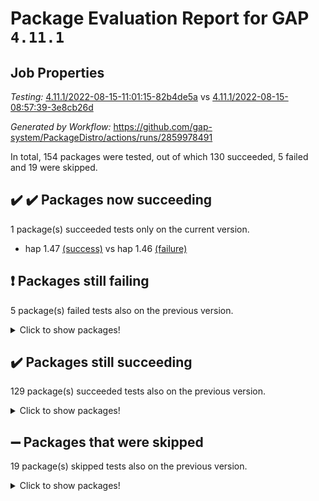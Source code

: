 # Package Evaluation Report for GAP `4.11.1`

## Job Properties

*Testing:* [4.11.1/2022-08-15-11:01:15-82b4de5a](https://github.com/gap-system/PackageDistro/blob/data/reports/4.11.1/2022-08-15-11:01:15-82b4de5a) vs [4.11.1/2022-08-15-08:57:39-3e8cb26d](https://github.com/gap-system/PackageDistro/blob/data/reports/4.11.1/2022-08-15-08:57:39-3e8cb26d)

*Generated by Workflow:* https://github.com/gap-system/PackageDistro/actions/runs/2859978491

In total, 154 packages were tested, out of which 130 succeeded, 5 failed and 19 were skipped.

## :heavy_check_mark: :heavy_check_mark: Packages now succeeding

1 package(s) succeeded tests only on the current version.
- hap 1.47 [(success)](https://github.com/gap-system/PackageDistro/runs/7836283047?check_suite_focus=true) vs hap 1.46 [(failure)](https://github.com/gap-system/PackageDistro/runs/7834519195?check_suite_focus=true)

## :exclamation: Packages still failing

5 package(s) failed tests also on the previous version.
<details><summary>Click to show packages!</summary>

- francy 1.2.4 [(failure)](https://github.com/gap-system/PackageDistro/runs/7836281947?check_suite_focus=true)
- packagemanager 1.2 [(failure)](https://github.com/gap-system/PackageDistro/runs/7836286778?check_suite_focus=true)
- recog 1.3.2 [(failure)](https://github.com/gap-system/PackageDistro/runs/7836288403?check_suite_focus=true)
- semigroups 5.0.2 [(failure)](https://github.com/gap-system/PackageDistro/runs/7836288991?check_suite_focus=true)
- standardff 0.9.3 [(failure)](https://github.com/gap-system/PackageDistro/runs/7836290053?check_suite_focus=true)
</details>

## :heavy_check_mark: Packages still succeeding

129 package(s) succeeded tests also on the previous version.
<details><summary>Click to show packages!</summary>

- ace 5.5 [(success)](https://github.com/gap-system/PackageDistro/runs/7836278124?check_suite_focus=true)
- aclib 1.3.2 [(success)](https://github.com/gap-system/PackageDistro/runs/7836278238?check_suite_focus=true)
- agt 0.2 [(success)](https://github.com/gap-system/PackageDistro/runs/7836278374?check_suite_focus=true)
- alnuth 3.2.1 [(success)](https://github.com/gap-system/PackageDistro/runs/7836278461?check_suite_focus=true)
- anupq 3.2.6 [(success)](https://github.com/gap-system/PackageDistro/runs/7836278516?check_suite_focus=true)
- atlasrep 2.1.4 [(success)](https://github.com/gap-system/PackageDistro/runs/7836278602?check_suite_focus=true)
- autodoc 2022.07.10 [(success)](https://github.com/gap-system/PackageDistro/runs/7836278666?check_suite_focus=true)
- automata 1.15 [(success)](https://github.com/gap-system/PackageDistro/runs/7836278744?check_suite_focus=true)
- automgrp 1.3.2 [(success)](https://github.com/gap-system/PackageDistro/runs/7836278803?check_suite_focus=true)
- autpgrp 1.11 [(success)](https://github.com/gap-system/PackageDistro/runs/7836278861?check_suite_focus=true)
- cap 2022.08-02 [(success)](https://github.com/gap-system/PackageDistro/runs/7836278934?check_suite_focus=true)
- caratinterface 2.3.4 [(success)](https://github.com/gap-system/PackageDistro/runs/7836279010?check_suite_focus=true)
- cddinterface 2022.08.11 [(success)](https://github.com/gap-system/PackageDistro/runs/7836279075?check_suite_focus=true)
- circle 1.6.5 [(success)](https://github.com/gap-system/PackageDistro/runs/7836279167?check_suite_focus=true)
- classicpres 1.22 [(success)](https://github.com/gap-system/PackageDistro/runs/7836279243?check_suite_focus=true)
- cohomolo 1.6.10 [(success)](https://github.com/gap-system/PackageDistro/runs/7836279344?check_suite_focus=true)
- congruence 1.2.4 [(success)](https://github.com/gap-system/PackageDistro/runs/7836279411?check_suite_focus=true)
- corelg 1.56 [(success)](https://github.com/gap-system/PackageDistro/runs/7836279473?check_suite_focus=true)
- crime 1.6 [(success)](https://github.com/gap-system/PackageDistro/runs/7836279566?check_suite_focus=true)
- crisp 1.4.5 [(success)](https://github.com/gap-system/PackageDistro/runs/7836279661?check_suite_focus=true)
- crypting 0.10 [(success)](https://github.com/gap-system/PackageDistro/runs/7836279779?check_suite_focus=true)
- cryst 4.1.25 [(success)](https://github.com/gap-system/PackageDistro/runs/7836279933?check_suite_focus=true)
- crystcat 1.1.10 [(success)](https://github.com/gap-system/PackageDistro/runs/7836280075?check_suite_focus=true)
- ctbllib 1.3.4 [(success)](https://github.com/gap-system/PackageDistro/runs/7836280199?check_suite_focus=true)
- cubefree 1.19 [(success)](https://github.com/gap-system/PackageDistro/runs/7836280308?check_suite_focus=true)
- curlinterface 2.2.3 [(success)](https://github.com/gap-system/PackageDistro/runs/7836280405?check_suite_focus=true)
- cvec 2.7.6 [(success)](https://github.com/gap-system/PackageDistro/runs/7836280460?check_suite_focus=true)
- datastructures 0.2.7 [(success)](https://github.com/gap-system/PackageDistro/runs/7836280540?check_suite_focus=true)
- deepthought 1.0.5 [(success)](https://github.com/gap-system/PackageDistro/runs/7836280610?check_suite_focus=true)
- design 1.7 [(success)](https://github.com/gap-system/PackageDistro/runs/7836280677?check_suite_focus=true)
- difsets 2.3.1 [(success)](https://github.com/gap-system/PackageDistro/runs/7836280762?check_suite_focus=true)
- digraphs 1.5.3 [(success)](https://github.com/gap-system/PackageDistro/runs/7836280837?check_suite_focus=true)
- edim 1.3.5 [(success)](https://github.com/gap-system/PackageDistro/runs/7836280939?check_suite_focus=true)
- example 4.3.2 [(success)](https://github.com/gap-system/PackageDistro/runs/7836281031?check_suite_focus=true)
- factint 1.6.3 [(success)](https://github.com/gap-system/PackageDistro/runs/7836281115?check_suite_focus=true)
- ferret 1.0.8 [(success)](https://github.com/gap-system/PackageDistro/runs/7836281195?check_suite_focus=true)
- fga 1.4.0 [(success)](https://github.com/gap-system/PackageDistro/runs/7836281274?check_suite_focus=true)
- fining 1.5 [(success)](https://github.com/gap-system/PackageDistro/runs/7836281368?check_suite_focus=true)
- float 1.0.3 [(success)](https://github.com/gap-system/PackageDistro/runs/7836281487?check_suite_focus=true)
- format 1.4.3 [(success)](https://github.com/gap-system/PackageDistro/runs/7836281577?check_suite_focus=true)
- forms 1.2.8 [(success)](https://github.com/gap-system/PackageDistro/runs/7836281671?check_suite_focus=true)
- fplsa 1.2.5 [(success)](https://github.com/gap-system/PackageDistro/runs/7836281753?check_suite_focus=true)
- fr 2.4.10 [(success)](https://github.com/gap-system/PackageDistro/runs/7836281845?check_suite_focus=true)
- fwtree 1.3 [(success)](https://github.com/gap-system/PackageDistro/runs/7836282049?check_suite_focus=true)
- gbnp 1.0.5 [(success)](https://github.com/gap-system/PackageDistro/runs/7836282120?check_suite_focus=true)
- generalizedmorphismsforcap 2022.05-01 [(success)](https://github.com/gap-system/PackageDistro/runs/7836282223?check_suite_focus=true)
- genss 1.6.7 [(success)](https://github.com/gap-system/PackageDistro/runs/7836282308?check_suite_focus=true)
- gradedringforhomalg 2022.07-01 [(success)](https://github.com/gap-system/PackageDistro/runs/7836282387?check_suite_focus=true)
- grape 4.8.5 [(success)](https://github.com/gap-system/PackageDistro/runs/7836282509?check_suite_focus=true)
- groupoids 1.71 [(success)](https://github.com/gap-system/PackageDistro/runs/7836282611?check_suite_focus=true)
- grpconst 2.6.2 [(success)](https://github.com/gap-system/PackageDistro/runs/7836282730?check_suite_focus=true)
- guarana 0.96.3 [(success)](https://github.com/gap-system/PackageDistro/runs/7836282862?check_suite_focus=true)
- guava 3.16 [(success)](https://github.com/gap-system/PackageDistro/runs/7836282938?check_suite_focus=true)
- hapcryst 0.1.15 [(success)](https://github.com/gap-system/PackageDistro/runs/7836283142?check_suite_focus=true)
- hecke 1.5.3 [(success)](https://github.com/gap-system/PackageDistro/runs/7836283252?check_suite_focus=true)
- help 3.5 [(success)](https://github.com/gap-system/PackageDistro/runs/7836283346?check_suite_focus=true)
- idrel 2.44 [(success)](https://github.com/gap-system/PackageDistro/runs/7836283466?check_suite_focus=true)
- images 1.3.1 [(success)](https://github.com/gap-system/PackageDistro/runs/7836283557?check_suite_focus=true)
- intpic 0.3.0 [(success)](https://github.com/gap-system/PackageDistro/runs/7836283674?check_suite_focus=true)
- io 4.7.2 [(success)](https://github.com/gap-system/PackageDistro/runs/7836283794?check_suite_focus=true)
- irredsol 1.4.3 [(success)](https://github.com/gap-system/PackageDistro/runs/7836283941?check_suite_focus=true)
- json 2.1.0 [(success)](https://github.com/gap-system/PackageDistro/runs/7836284027?check_suite_focus=true)
- jupyterkernel 1.4.1 [(success)](https://github.com/gap-system/PackageDistro/runs/7836284144?check_suite_focus=true)
- jupyterviz 1.5.1 [(success)](https://github.com/gap-system/PackageDistro/runs/7836284258?check_suite_focus=true)
- kan 1.34 [(success)](https://github.com/gap-system/PackageDistro/runs/7836284356?check_suite_focus=true)
- kbmag 1.5.9 [(success)](https://github.com/gap-system/PackageDistro/runs/7836284461?check_suite_focus=true)
- laguna 3.9.5 [(success)](https://github.com/gap-system/PackageDistro/runs/7836284576?check_suite_focus=true)
- liealgdb 2.2.1 [(success)](https://github.com/gap-system/PackageDistro/runs/7836284703?check_suite_focus=true)
- liepring 2.7 [(success)](https://github.com/gap-system/PackageDistro/runs/7836284842?check_suite_focus=true)
- liering 2.4.2 [(success)](https://github.com/gap-system/PackageDistro/runs/7836284930?check_suite_focus=true)
- linearalgebraforcap 2022.08-01 [(success)](https://github.com/gap-system/PackageDistro/runs/7836285049?check_suite_focus=true)
- loops 3.4.2 [(success)](https://github.com/gap-system/PackageDistro/runs/7836285149?check_suite_focus=true)
- lpres 1.0.3 [(success)](https://github.com/gap-system/PackageDistro/runs/7836285251?check_suite_focus=true)
- majoranaalgebras 1.4 [(success)](https://github.com/gap-system/PackageDistro/runs/7836285333?check_suite_focus=true)
- mapclass 1.4.5 [(success)](https://github.com/gap-system/PackageDistro/runs/7836285416?check_suite_focus=true)
- matgrp 0.64 [(success)](https://github.com/gap-system/PackageDistro/runs/7836285498?check_suite_focus=true)
- modisom 2.5.3 [(success)](https://github.com/gap-system/PackageDistro/runs/7836285605?check_suite_focus=true)
- modulepresentationsforcap 2022.08-01 [(success)](https://github.com/gap-system/PackageDistro/runs/7836285729?check_suite_focus=true)
- monoidalcategories 2022.08-02 [(success)](https://github.com/gap-system/PackageDistro/runs/7836285823?check_suite_focus=true)
- nconvex 2020.11-04 [(success)](https://github.com/gap-system/PackageDistro/runs/7836285946?check_suite_focus=true)
- nilmat 1.4.2 [(success)](https://github.com/gap-system/PackageDistro/runs/7836286043?check_suite_focus=true)
- nock 1.5 [(success)](https://github.com/gap-system/PackageDistro/runs/7836286125?check_suite_focus=true)
- normalizinterface 1.3.4 [(success)](https://github.com/gap-system/PackageDistro/runs/7836286202?check_suite_focus=true)
- nq 2.5.8 [(success)](https://github.com/gap-system/PackageDistro/runs/7836286302?check_suite_focus=true)
- numericalsgps 1.3.1 [(success)](https://github.com/gap-system/PackageDistro/runs/7836286430?check_suite_focus=true)
- openmath 11.5.1 [(success)](https://github.com/gap-system/PackageDistro/runs/7836286538?check_suite_focus=true)
- orb 4.8.5 [(success)](https://github.com/gap-system/PackageDistro/runs/7836286651?check_suite_focus=true)
- patternclass 2.4.2 [(success)](https://github.com/gap-system/PackageDistro/runs/7836286966?check_suite_focus=true)
- permut 2.0.4 [(success)](https://github.com/gap-system/PackageDistro/runs/7836287102?check_suite_focus=true)
- polenta 1.3.10 [(success)](https://github.com/gap-system/PackageDistro/runs/7836287235?check_suite_focus=true)
- polymaking 0.8.6 [(success)](https://github.com/gap-system/PackageDistro/runs/7836287365?check_suite_focus=true)
- primgrp 3.4.2 [(success)](https://github.com/gap-system/PackageDistro/runs/7836287508?check_suite_focus=true)
- profiling 2.5.0 [(success)](https://github.com/gap-system/PackageDistro/runs/7836287633?check_suite_focus=true)
- qpa 1.34 [(success)](https://github.com/gap-system/PackageDistro/runs/7836287735?check_suite_focus=true)
- quagroup 1.8.3 [(success)](https://github.com/gap-system/PackageDistro/runs/7836287860?check_suite_focus=true)
- radiroot 2.9 [(success)](https://github.com/gap-system/PackageDistro/runs/7836287988?check_suite_focus=true)
- rcwa 4.7.0 [(success)](https://github.com/gap-system/PackageDistro/runs/7836288099?check_suite_focus=true)
- rds 1.8 [(success)](https://github.com/gap-system/PackageDistro/runs/7836288267?check_suite_focus=true)
- repndecomp 1.2.1 [(success)](https://github.com/gap-system/PackageDistro/runs/7836288553?check_suite_focus=true)
- repsn 3.1.0 [(success)](https://github.com/gap-system/PackageDistro/runs/7836288659?check_suite_focus=true)
- resclasses 4.7.3 [(success)](https://github.com/gap-system/PackageDistro/runs/7836288748?check_suite_focus=true)
- scscp 2.3.1 [(success)](https://github.com/gap-system/PackageDistro/runs/7836288838?check_suite_focus=true)
- sglppow 2.2 [(success)](https://github.com/gap-system/PackageDistro/runs/7836289088?check_suite_focus=true)
- sgpviz 0.999.5 [(success)](https://github.com/gap-system/PackageDistro/runs/7836289189?check_suite_focus=true)
- simpcomp 2.1.14 [(success)](https://github.com/gap-system/PackageDistro/runs/7836289278?check_suite_focus=true)
- singular 2020.12.18 [(success)](https://github.com/gap-system/PackageDistro/runs/7836289412?check_suite_focus=true)
- sla 1.5.3 [(success)](https://github.com/gap-system/PackageDistro/runs/7836289521?check_suite_focus=true)
- smallgrp 1.5 [(success)](https://github.com/gap-system/PackageDistro/runs/7836289618?check_suite_focus=true)
- smallsemi 0.6.13 [(success)](https://github.com/gap-system/PackageDistro/runs/7836289719?check_suite_focus=true)
- sonata 2.9.4 [(success)](https://github.com/gap-system/PackageDistro/runs/7836289807?check_suite_focus=true)
- sophus 1.27 [(success)](https://github.com/gap-system/PackageDistro/runs/7836289889?check_suite_focus=true)
- spinsym 1.5.2 [(success)](https://github.com/gap-system/PackageDistro/runs/7836289966?check_suite_focus=true)
- symbcompcc 1.3.2 [(success)](https://github.com/gap-system/PackageDistro/runs/7836290136?check_suite_focus=true)
- thelma 1.3 [(success)](https://github.com/gap-system/PackageDistro/runs/7836290210?check_suite_focus=true)
- tomlib 1.2.9 [(success)](https://github.com/gap-system/PackageDistro/runs/7836290291?check_suite_focus=true)
- toric 1.9.5 [(success)](https://github.com/gap-system/PackageDistro/runs/7836290387?check_suite_focus=true)
- toricvarieties 2022.07.13 [(success)](https://github.com/gap-system/PackageDistro/runs/7836290480?check_suite_focus=true)
- transgrp 3.6.3 [(success)](https://github.com/gap-system/PackageDistro/runs/7836290561?check_suite_focus=true)
- ugaly 4.0.3 [(success)](https://github.com/gap-system/PackageDistro/runs/7836290660?check_suite_focus=true)
- unipot 1.5 [(success)](https://github.com/gap-system/PackageDistro/runs/7836290741?check_suite_focus=true)
- unitlib 4.1.0 [(success)](https://github.com/gap-system/PackageDistro/runs/7836290808?check_suite_focus=true)
- utils 0.76 [(success)](https://github.com/gap-system/PackageDistro/runs/7836290904?check_suite_focus=true)
- uuid 0.7 [(success)](https://github.com/gap-system/PackageDistro/runs/7836291035?check_suite_focus=true)
- walrus 0.9991 [(success)](https://github.com/gap-system/PackageDistro/runs/7836291128?check_suite_focus=true)
- wedderga 4.10.2 [(success)](https://github.com/gap-system/PackageDistro/runs/7836291222?check_suite_focus=true)
- xmod 2.88 [(success)](https://github.com/gap-system/PackageDistro/runs/7836291307?check_suite_focus=true)
- xmodalg 1.22 [(success)](https://github.com/gap-system/PackageDistro/runs/7836291407?check_suite_focus=true)
- yangbaxter 0.10.1 [(success)](https://github.com/gap-system/PackageDistro/runs/7836291501?check_suite_focus=true)
- zeromqinterface 0.14 [(success)](https://github.com/gap-system/PackageDistro/runs/7836291628?check_suite_focus=true)
</details>

## :heavy_minus_sign: Packages that were skipped

19 package(s) skipped tests also on the previous version.
<details><summary>Click to show packages!</summary>

- 4ti2interface 2022.03-01 [(skipped)](https://github.com/gap-system/PackageDistro/runs/7836145310?check_suite_focus=true)
- browse 1.8.14 [(skipped)](https://github.com/gap-system/PackageDistro/runs/7836145310?check_suite_focus=true)
- examplesforhomalg 2022.03-01 [(skipped)](https://github.com/gap-system/PackageDistro/runs/7836145310?check_suite_focus=true)
- gapdoc 1.6.5 [(skipped)](https://github.com/gap-system/PackageDistro/runs/7836145310?check_suite_focus=true)
- gauss 2022.03-01 [(skipped)](https://github.com/gap-system/PackageDistro/runs/7836145310?check_suite_focus=true)
- gaussforhomalg 2022.06-01 [(skipped)](https://github.com/gap-system/PackageDistro/runs/7836145310?check_suite_focus=true)
- gradedmodules 2022.03-01 [(skipped)](https://github.com/gap-system/PackageDistro/runs/7836145310?check_suite_focus=true)
- homalg 2022.03-01 [(skipped)](https://github.com/gap-system/PackageDistro/runs/7836145310?check_suite_focus=true)
- homalgtocas 2022.07-01 [(skipped)](https://github.com/gap-system/PackageDistro/runs/7836145310?check_suite_focus=true)
- io_forhomalg 2022.03-01 [(skipped)](https://github.com/gap-system/PackageDistro/runs/7836145310?check_suite_focus=true)
- itc 1.5.1 [(skipped)](https://github.com/gap-system/PackageDistro/runs/7836145310?check_suite_focus=true)
- localizeringforhomalg 2022.03-01 [(skipped)](https://github.com/gap-system/PackageDistro/runs/7836145310?check_suite_focus=true)
- matricesforhomalg 2022.06-01 [(skipped)](https://github.com/gap-system/PackageDistro/runs/7836145310?check_suite_focus=true)
- modules 2022.03-01 [(skipped)](https://github.com/gap-system/PackageDistro/runs/7836145310?check_suite_focus=true)
- polycyclic 2.16 [(skipped)](https://github.com/gap-system/PackageDistro/runs/7836145310?check_suite_focus=true)
- ringsforhomalg 2022.07-01 [(skipped)](https://github.com/gap-system/PackageDistro/runs/7836145310?check_suite_focus=true)
- sco 2022.03-01 [(skipped)](https://github.com/gap-system/PackageDistro/runs/7836145310?check_suite_focus=true)
- toolsforhomalg 2022.05-01 [(skipped)](https://github.com/gap-system/PackageDistro/runs/7836145310?check_suite_focus=true)
- xgap 4.31 [(skipped)](https://github.com/gap-system/PackageDistro/runs/7836145310?check_suite_focus=true)
</details>

